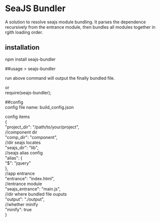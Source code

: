 # SeaJS Bundler
A solution to resolve seajs module bundling. It parses the dependence recursively from the entrance module, then bundles all modules together in rgith loading order.


## installation
npm install seajs-bundler

##usage
\> seajs-bundler  

run above command will output the finally bundled file.

or  
require(seajs-bundler);

##config  
config file name: build_config.json  

config items  
{  
	"project_dir": "/path/to/your/project",  
	//component dir  
	"comp_dir": "component",  
	//dir seajs locates  
	"seajs_dir": "lib",  
	//seajs alias config  
    	"alias": {  
    		"$": "jquery"  
    	},  
	//app entrance  
	"entrance": "index.html",  
	//entrance module  
	"seajs_entrance": "main.js",  
	//dir where bundled file ouputs   
	"output": "./output",  
	//whether minify  
	"minify": true  
}
